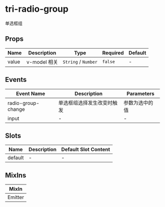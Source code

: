 # tri-radio-group

单选框组

## Props

<!-- @vuese:tri-radio-group:props:start -->
|Name|Description|Type|Required|Default|
|---|---|---|---|---|
|value|v-model 相关|`String` / `Number`|`false`|-|

<!-- @vuese:tri-radio-group:props:end -->


## Events

<!-- @vuese:tri-radio-group:events:start -->
|Event Name|Description|Parameters|
|---|---|---|
|radio-group-change|单选框组选择发生改变时触发|参数为选中的值|
|input|-|-|

<!-- @vuese:tri-radio-group:events:end -->


## Slots

<!-- @vuese:tri-radio-group:slots:start -->
|Name|Description|Default Slot Content|
|---|---|---|
|default|-|-|

<!-- @vuese:tri-radio-group:slots:end -->


## MixIns

<!-- @vuese:tri-radio-group:mixIns:start -->
|MixIn|
|---|
|Emitter|

<!-- @vuese:tri-radio-group:mixIns:end -->


